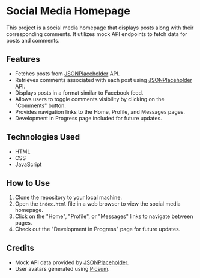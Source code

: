 # Social Media Homepage

This project is a social media homepage that displays posts along with their corresponding comments. It utilizes mock API endpoints to fetch data for posts and comments.

## Features

- Fetches posts from [JSONPlaceholder](https://jsonplaceholder.typicode.com/posts) API.
- Retrieves comments associated with each post using [JSONPlaceholder](https://jsonplaceholder.typicode.com/comments?postId={postId}) API.
- Displays posts in a format similar to Facebook feed.
- Allows users to toggle comments visibility by clicking on the "Comments" button.
- Provides navigation links to the Home, Profile, and Messages pages.
- Development in Progress page included for future updates.

## Technologies Used

- HTML
- CSS
- JavaScript

## How to Use

1. Clone the repository to your local machine.
2. Open the `index.html` file in a web browser to view the social media homepage.
3. Click on the "Home", "Profile", or "Messages" links to navigate between pages.
4. Check out the "Development in Progress" page for future updates.

## Credits

- Mock API data provided by [JSONPlaceholder](https://jsonplaceholder.typicode.com/).
- User avatars generated using [Picsum](https://picsum.photos/).


